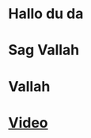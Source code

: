 # Hallo du da
<h1>Sag Vallah<h1>
<h1>Vallah<h1>


<a href="https://www.youtube.com/watch?v=dQw4w9WgXcQ">Video</a>

